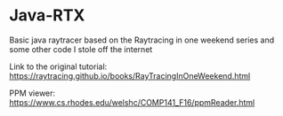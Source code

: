 # Java-RTX
Basic java raytracer based on the Raytracing in one weekend series and some other code I stole off the internet

Link to the original tutorial: https://raytracing.github.io/books/RayTracingInOneWeekend.html

PPM viewer: https://www.cs.rhodes.edu/welshc/COMP141_F16/ppmReader.html
